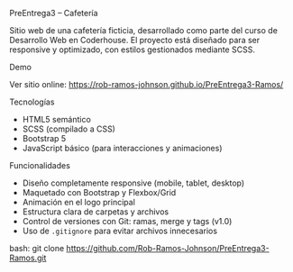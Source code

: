 PreEntrega3 – Cafetería

 Sitio web de una cafetería ficticia, desarrollado como parte del curso de Desarrollo Web en Coderhouse. El proyecto está diseñado para ser responsive y optimizado, con estilos gestionados mediante SCSS.

Demo

 Ver sitio online: https://rob-ramos-johnson.github.io/PreEntrega3-Ramos/

Tecnologías

- HTML5 semántico
- SCSS (compilado a CSS)
- Bootstrap 5
- JavaScript básico (para interacciones y animaciones)

Funcionalidades

- Diseño completamente responsive (mobile, tablet, desktop)
- Maquetado con Bootstrap y Flexbox/Grid
- Animación en el logo principal
- Estructura clara de carpetas y archivos
- Control de versiones con Git: ramas, merge y tags (v1.0)
- Uso de `.gitignore` para evitar archivos innecesarios

bash:
 git clone https://github.com/Rob-Ramos-Johnson/PreEntrega3-Ramos.git

